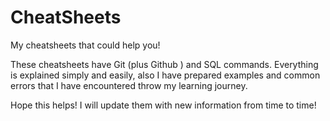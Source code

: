 # CheatSheets
My cheatsheets that could help you!

These cheatsheets have Git (plus Github ) and SQL commands.
Everything is explained simply and easily, also I have prepared examples and common 
errors that I have encountered throw my learning journey.

Hope this helps!
I will update them with new information from time to time! 
